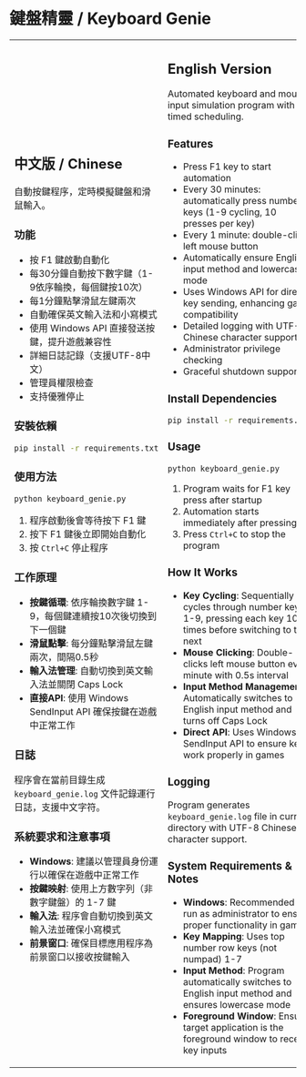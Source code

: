 # 鍵盤精靈 / Keyboard Genie

<table>
<tr>
<td width="50%">

## 中文版 / Chinese

自動按鍵程序，定時模擬鍵盤和滑鼠輸入。

### 功能

- 按 F1 鍵啟動自動化
- 每30分鐘自動按下數字鍵（1-9依序輪換，每個鍵按10次）
- 每1分鐘點擊滑鼠左鍵兩次
- 自動確保英文輸入法和小寫模式
- 使用 Windows API 直接發送按鍵，提升遊戲兼容性
- 詳細日誌記錄（支援UTF-8中文）
- 管理員權限檢查
- 支持優雅停止

### 安裝依賴

```bash
pip install -r requirements.txt
```

### 使用方法

```bash
python keyboard_genie.py
```

1. 程序啟動後會等待按下 F1 鍵
2. 按下 F1 鍵後立即開始自動化
3. 按 `Ctrl+C` 停止程序

### 工作原理

- **按鍵循環**: 依序輪換數字鍵 1-9，每個鍵連續按10次後切換到下一個鍵
- **滑鼠點擊**: 每分鐘點擊滑鼠左鍵兩次，間隔0.5秒
- **輸入法管理**: 自動切換到英文輸入法並關閉 Caps Lock
- **直接API**: 使用 Windows SendInput API 確保按鍵在遊戲中正常工作

### 日誌

程序會在當前目錄生成 `keyboard_genie.log` 文件記錄運行日誌，支援中文字符。

### 系統要求和注意事項

- **Windows**: 建議以管理員身份運行以確保在遊戲中正常工作
- **按鍵映射**: 使用上方數字列（非數字鍵盤）的 1-7 鍵
- **輸入法**: 程序會自動切換到英文輸入法並確保小寫模式
- **前景窗口**: 確保目標應用程序為前景窗口以接收按鍵輸入

</td>
<td width="50%">

## English Version

Automated keyboard and mouse input simulation program with timed scheduling.

### Features

- Press F1 key to start automation
- Every 30 minutes: automatically press number keys (1-9 cycling, 10 presses per key)
- Every 1 minute: double-click left mouse button
- Automatically ensure English input method and lowercase mode
- Uses Windows API for direct key sending, enhancing game compatibility
- Detailed logging with UTF-8 Chinese character support
- Administrator privilege checking
- Graceful shutdown support

### Install Dependencies

```bash
pip install -r requirements.txt
```

### Usage

```bash
python keyboard_genie.py
```

1. Program waits for F1 key press after startup
2. Automation starts immediately after pressing F1
3. Press `Ctrl+C` to stop the program

### How It Works

- **Key Cycling**: Sequentially cycles through number keys 1-9, pressing each key 10 times before switching to the next
- **Mouse Clicking**: Double-clicks left mouse button every minute with 0.5s interval
- **Input Method Management**: Automatically switches to English input method and turns off Caps Lock
- **Direct API**: Uses Windows SendInput API to ensure keys work properly in games

### Logging

Program generates `keyboard_genie.log` file in current directory with UTF-8 Chinese character support.

### System Requirements & Notes

- **Windows**: Recommended to run as administrator to ensure proper functionality in games
- **Key Mapping**: Uses top number row keys (not numpad) 1-7
- **Input Method**: Program automatically switches to English input method and ensures lowercase mode
- **Foreground Window**: Ensure target application is the foreground window to receive key inputs

</td>
</tr>
</table>